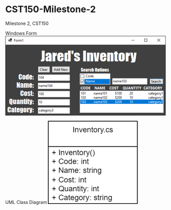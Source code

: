 # CST150-Milestone-2
 Milestone 2, CST150

Windows Form
![alt text](https://raw.githubusercontent.com/IttyBittyNinja/CST150-Milestone-2/main/Windows%20Form.png)

UML Class Diagram
![alt text](https://raw.githubusercontent.com/IttyBittyNinja/CST150-Milestone-2/main/UML.png)